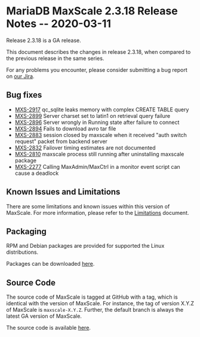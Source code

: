 # MariaDB MaxScale 2.3.18 Release Notes --  2020-03-11

Release 2.3.18 is a GA release.

This document describes the changes in release 2.3.18, when compared to the
previous release in the same series.

For any problems you encounter, please consider submitting a bug
report on [our Jira](https://jira.mariadb.org/projects/MXS).

## Bug fixes

* [MXS-2917](https://jira.mariadb.org/browse/MXS-2917) qc_sqlite leaks memory with complex CREATE TABLE query
* [MXS-2899](https://jira.mariadb.org/browse/MXS-2899) Server charset set to latin1 on retrieval query failure
* [MXS-2896](https://jira.mariadb.org/browse/MXS-2896) Server wrongly in Running state after failure to connect
* [MXS-2894](https://jira.mariadb.org/browse/MXS-2894) Fails to download avro tar file
* [MXS-2883](https://jira.mariadb.org/browse/MXS-2883) session closed by maxscale when it received "auth switch request" packet from backend server
* [MXS-2832](https://jira.mariadb.org/browse/MXS-2832) Failover timing estimates are not documented
* [MXS-2810](https://jira.mariadb.org/browse/MXS-2810) maxscale process still running after uninstalling maxscale package
* [MXS-2277](https://jira.mariadb.org/browse/MXS-2277) Calling MaxAdmin/MaxCtrl in a monitor event script can cause a deadlock

## Known Issues and Limitations

There are some limitations and known issues within this version of MaxScale.
For more information, please refer to the [Limitations](../About/Limitations.md) document.

## Packaging

RPM and Debian packages are provided for supported the Linux distributions.

Packages can be downloaded [here](https://mariadb.com/downloads/#mariadb_platform-mariadb_maxscale).

## Source Code

The source code of MaxScale is tagged at GitHub with a tag, which is identical
with the version of MaxScale. For instance, the tag of version X.Y.Z of MaxScale
is `maxscale-X.Y.Z`. Further, the default branch is always the latest GA version
of MaxScale.

The source code is available [here](https://github.com/mariadb-corporation/MaxScale).
